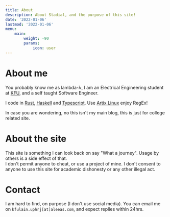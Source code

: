 ```yaml
---
title: About
description: About Stadial, and the purpose of this site!
date: '2022-01-06'
lastmod: '2022-01-06'
menu:
    main: 
        weight: -90
        params:
            icon: user
---
```


# About me

You probably know me as lambda-λ, I am an Electrical Engineering
student at [KFU](https://kfu.edu.sa/), and a self taught Software
Engineer.

I code in [Rust](https://www.rust-lang.org/),
[Haskell](https://haskell.org/) and
[Typescript](https://www.typescriptlang.org/). Use [Artix
Linux](https://artixlinux.org/) enjoy RegEx!  

In case you are wondering, no this isn't my main blog, this is just
for college related site.

# About the site
This site is something I can look back on say "What a journey". Usage
by others is a side effect of that.   
I don't permit anyone to cheat, or use a project of mine. I don't consent
to anyone to use this site for academic dishonesty or any other
illegal act.

# Contact
I am hard to find, on purpose (I don't use social media). You can email
me on `kfulain.uphrj[at]aleeas.com`, and expect replies within 24hrs.



